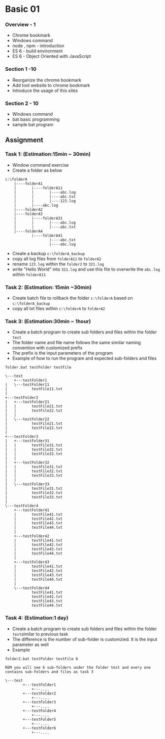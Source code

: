 # Basic 01

### Overview - 1
* Chrome bookmark
* Windows command
* node , npm - introduction
* ES 6 - build environment
* ES 6 - Object Oriented with JavaScript

### Section 1 -10
* Reorganize the chrome bookmark
* Add tool website to chrome bookmark
* Introduce the usage of this sites


### Section 2 - 10
* Windows command 
* bat basic programming
* sample bat program


## Assignment

### Task 1: (Estimation:15min ~ 30min)
* Window command exercise
* Create a folder as below
```
c:\folderA
    |----folderA1
    |       |----folderA11
    |       |       |----abc.log
    |       |       |----abc.txt
    |       |       |----123.log    
    |       |----abc.log    
    |----folderA2
    |----folderA3
    |       |----folderA31
    |       |       |----abc.log      
    |       |       |----abc.txt      
    |----folderA4
            |----folderA41
                    |----abc.txt
                    |----abc.log

```
* Create a backup `c:\folderA_backup`
* copy all log files from `folderA11` to `folderA2`
* rename `123.log` within the `folder2` to `321.log`
* write "Hello World" into `321.log` and use this file to overwrite the `abc.log` within `folderA11`


### Task 2: (Estimation: 15min ~30min)
* Create batch file to rollback the folder `c:\folderA` based on `c:\folderA_backup`
* copy all txt files within `c:\folderA` to `folderA2`


### Task 3:  (Estimation:30min ~ 1hour)

* Create a batch program to create sub folders and files within the folder `test`
* The folder name and file name follows the same similar naming convention with customized prefix
* The prefix is the input parameters of the program
* Example of how to run the program and expected sub-folders and files

```
folder.bat testFolder testFile

\---test
    +---testFolder1
|   \---testFolder11
|           testFile11.txt
|
+---testFolder2
|   +---testFolder21
|   |       testFile21.txt
|   |       testFile22.txt
|   |
|   \---testFolder22
|           testFile21.txt
|           testFile22.txt
|
+---testFolder3
|   +---testFolder31
|   |       testFile31.txt
|   |       testFile32.txt
|   |       testFile33.txt
|   |
|   +---testFolder32
|   |       testFile31.txt
|   |       testFile32.txt
|   |       testFile33.txt
|   |
|   \---testFolder33
|           testFile31.txt
|           testFile32.txt
|           testFile33.txt
|
\---testFolder4
    +---testFolder41
    |       testFile41.txt
    |       testFile42.txt
    |       testFile43.txt
    |       testFile44.txt
    |
    +---testFolder42
    |       testFile41.txt
    |       testFile42.txt
    |       testFile43.txt
    |       testFile44.txt
    |
    +---testFolder43
    |       testFile41.txt
    |       testFile42.txt
    |       testFile43.txt
    |       testFile44.txt
    |
    \---testFolder44
            testFile41.txt
            testFile42.txt
            testFile43.txt
            testFile44.txt
```

### Task 4:  (Estimation:1 day)

* Create a batch program to create sub folders and files within the folder `test`similar to previous task
* The difference is the number of sub-folder is customzied. It is the input parameter as well 
* Example 

```
folder2.bat testFolder testFile 6

REM you will see 6 sub-folders under the folder test and every one contains sub-folders and files as task 3

\---test
        +---testFolder1
            +---....
        +---testFolder2
            +---....
        +---testFolder3
            +---....      
        +---testFolder4
            +---.... 
        +---testFolder5
            +---....
        +---testFolder6
            +---....                        

```
